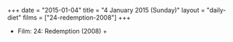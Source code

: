 +++
date = "2015-01-04"
title = "4 January 2015 (Sunday)"
layout = "daily-diet"
films = ["24-redemption-2008"]
+++


* Film: 24: Redemption (2008) +